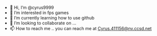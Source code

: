 - 👋 Hi, I’m @cyrus9999
- 👀 I’m interested in fps games
- 🌱 I’m currently learning how to use github
- 💞️ I’m looking to collaborate on ...
- 📫 How to reach me .. you can reach me at Cyrus.411156@nv.ccsd.net

<!---
cyrus9999/cyrus9999 is a ✨ special ✨ repository because its `README.md` (this file) appears on your GitHub profile.
You can click the Preview link to take a look at your changes.
--->
